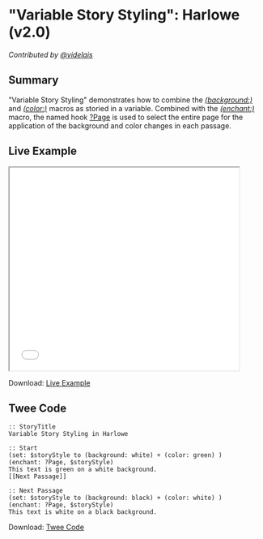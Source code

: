 # "Variable Story Styling": Harlowe (v2.0)

*Contributed by <a href="https://github.com/videlais">@videlais</a>*

## Summary

"Variable Story Styling" demonstrates how to combine the *[(background:)](https://twine2.neocities.org/#macro_background)* and *[(color:)](https://twine2.neocities.org/#macro_text-colour)* macros as storied in a variable. Combined with the *[(enchant:)](https://twine2.neocities.org/#macro_enchant)* macro, the named hook [?Page](https://twine2.neocities.org/#markup_named-hook) is used to select the entire page for the application of the background and color changes in each passage.

## Live Example

<section>
<iframe src="harlowe_storystyling_example.html" height=400 width=90%></iframe>


Download: <a href="harlowe_storystyling_example.html" target="_blank">Live Example</a>
</section>

## Twee Code

```
:: StoryTitle
Variable Story Styling in Harlowe

:: Start
(set: $storyStyle to (background: white) + (color: green) )
(enchant: ?Page, $storyStyle)
This text is green on a white background.
[[Next Passage]]

:: Next Passage
(set: $storyStyle to (background: black) + (color: white) )
(enchant: ?Page, $storyStyle)
This text is white on a black background.

```

Download: <a href="harlowe_storystyling_twee.txt" target="_blank">Twee Code</a>

